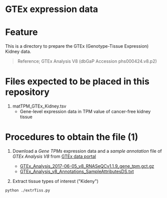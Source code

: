 # GTEx expression data

# Feature
This is a directory to prepare the GTEx (Genotype-Tissue Expression) Kidney data. 
> Reference; GTEx Analysis V8 (dbGaP Accession phs000424.v8.p2)

# Files expected to be placed in this repository
1. matTPM_GTEx_Kidney.tsv
   - Gene-level expression data in TPM value of cancer-free kidney tissue 

# Procedures to obtain the file (1)
1. Download a *Gene TPMs* expression data and a *sample annotation* file of *GTEx Analysis V8* from [GTEx data portal](https://www.gtexportal.org/home/datasets "GTEx expression data")
   - [GTEx_Analysis_2017-06-05_v8_RNASeQCv1.1.9_gene_tpm.gct.gz](https://storage.googleapis.com/gtex_analysis_v8/rna_seq_data/GTEx_Analysis_2017-06-05_v8_RNASeQCv1.1.9_gene_tpm.gct.gz)
   - [GTEx_Analysis_v8_Annotations_SampleAttributesDS.txt](https://storage.googleapis.com/gtex_analysis_v8/annotations/GTEx_Analysis_v8_Annotations_SampleAttributesDS.txt)

2. Extract tissue types of interest ("Kideny")
```sh
python ./extrTiss.py
```



